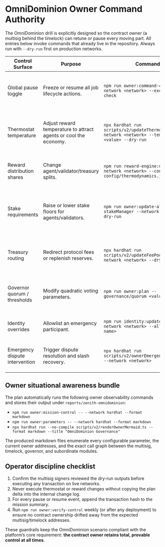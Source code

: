 # OmniDominion Owner Command Authority

The OmniDominion drill is explicitly designed so the contract owner (a multisig behind the timelock) can retune or pause every moving part. All entries below invoke commands that already live in the repository. Always run with `--dry-run` first on production networks.

| Control Surface | Purpose | Command | Notes |
| --- | --- | --- | --- |
| Global pause toggle | Freeze or resume all job lifecycle actions. | `npm run owner:command-center -- --network <network> --execute-pause-check` | Emits the exact calldata used to hit `SystemPause`. Remove `--execute-pause-check` for a report-only mode. |
| Thermostat temperature | Adjust reward temperature to attract agents or cool the economy. | `npx hardhat run scripts/v2/updateThermostat.ts --network <network> --temperature <value> --dry-run` | Append `--execute` after reviewing the dry run. Temperature boundaries are validated by the script. |
| Reward distribution shares | Change agent/validator/treasury splits. | `npm run reward-engine:update -- --network <network> --config config/thermodynamics.json` | Edit the JSON prior to running. Dry-run output lists the before/after shares. |
| Stake requirements | Raise or lower stake floors for agents/validators. | `npm run owner:update-all -- --only stakeManager --network <network> --dry-run` | Use `--execute` when satisfied. Keeps the plan in sync with `VALIDATORS_PER_JOB` and `REQUIRED_APPROVALS` env vars. |
| Treasury routing | Redirect protocol fees or replenish reserves. | `npx hardhat run scripts/v2/updateFeePool.ts --network <network> --dry-run` | Outputs calldata for timelock scheduling. Works with both multisig execution and direct owner ops. |
| Governor quorum / thresholds | Modify quadratic voting parameters. | `npm run owner:plan -- governance/quorum <value>` | Produces a governance bundle; feed into the timelock executor per normal procedure. |
| Identity overrides | Allowlist an emergency participant. | `npm run identity:update -- --network <network> --allowlist <ens-name>` | Leaves an audit trail via AllowlistUsed events. |
| Emergency dispute intervention | Trigger dispute resolution and slash recovery. | `npx hardhat run scripts/v2/ownerEmergencyRunbook.ts --network <network>` | Generates a prescriptive checklist referencing `docs/disputes.md`. |

## Owner situational awareness bundle

The plan automatically runs the following owner observability commands and stores their output under `reports/zenith-omnidominion`:

- `npm run owner:mission-control -- --network hardhat --format markdown`
- `npm run owner:parameters -- --network hardhat --format markdown`
- `npx hardhat run --no-compile scripts/v2/renderOwnerMermaid.ts --format markdown --title "OmniDominion Governance"`

The produced markdown files enumerate every configurable parameter, the current owner addresses, and the exact call graph between the multisig, timelock, governor, and subordinate modules.

## Operator discipline checklist

1. Confirm the multisig signers reviewed the dry-run outputs before executing any transaction on live networks.
2. Never execute thermostat or reward changes without copying the plan delta into the internal change log.
3. For every pause or resume event, append the transaction hash to the mission summary.
4. Run `npm run owner:verify-control` weekly (or after any deployment) to ensure no contract ownership drifted away from the expected multisig/timelock addresses.

These guardrails keep the OmniDominion scenario compliant with the platform’s core requirement: **the contract owner retains total, provable control at all times**.

